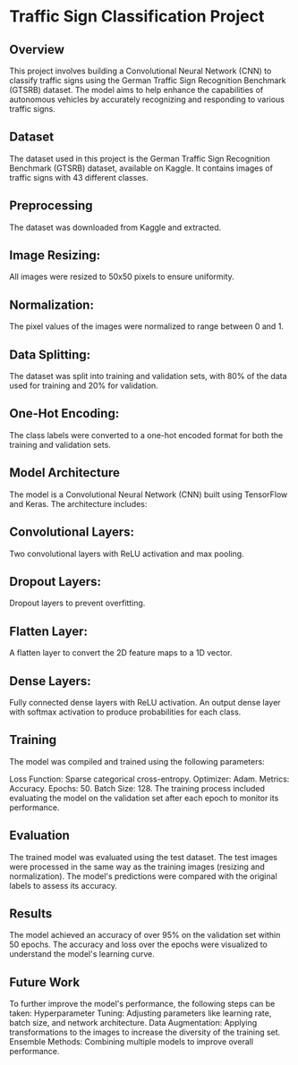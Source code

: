 # Traffic Sign Classification Project

## Overview
This project involves building a Convolutional Neural Network (CNN) to classify traffic signs using the German Traffic Sign Recognition Benchmark (GTSRB) dataset. The model aims to help enhance the capabilities of autonomous vehicles by accurately recognizing and responding to various traffic signs.

## Dataset
The dataset used in this project is the German Traffic Sign Recognition Benchmark (GTSRB) dataset, available on Kaggle. It contains images of traffic signs with 43 different classes.

## Preprocessing

The dataset was downloaded from Kaggle and extracted.
## Image Resizing:

All images were resized to 50x50 pixels to ensure uniformity.
## Normalization:

The pixel values of the images were normalized to range between 0 and 1.
## Data Splitting:

The dataset was split into training and validation sets, with 80% of the data used for training and 20% for validation.
## One-Hot Encoding:

The class labels were converted to a one-hot encoded format for both the training and validation sets.
## Model Architecture
The model is a Convolutional Neural Network (CNN) built using TensorFlow and Keras. The architecture includes:

## Convolutional Layers:

Two convolutional layers with ReLU activation and max pooling.
## Dropout Layers:

Dropout layers to prevent overfitting.
## Flatten Layer:

A flatten layer to convert the 2D feature maps to a 1D vector.
## Dense Layers:

Fully connected dense layers with ReLU activation.
An output dense layer with softmax activation to produce probabilities for each class.
## Training
The model was compiled and trained using the following parameters:

Loss Function: Sparse categorical cross-entropy.
Optimizer: Adam.
Metrics: Accuracy.
Epochs: 50.
Batch Size: 128.
The training process included evaluating the model on the validation set after each epoch to monitor its performance.

## Evaluation
The trained model was evaluated using the test dataset. The test images were processed in the same way as the training images (resizing and normalization). The model's predictions were compared with the original labels to assess its accuracy.

## Results
The model achieved an accuracy of over 95% on the validation set within 50 epochs. The accuracy and loss over the epochs were visualized to understand the model's learning curve.

## Future Work
To further improve the model's performance, the following steps can be taken:
Hyperparameter Tuning: Adjusting parameters like learning rate, batch size, and network architecture.
Data Augmentation: Applying transformations to the images to increase the diversity of the training set.
Ensemble Methods: Combining multiple models to improve overall performance.
